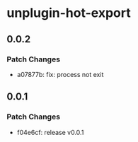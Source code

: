 # unplugin-hot-export

## 0.0.2

### Patch Changes

- a07877b: fix: process not exit

## 0.0.1

### Patch Changes

- f04e6cf: release v0.0.1
